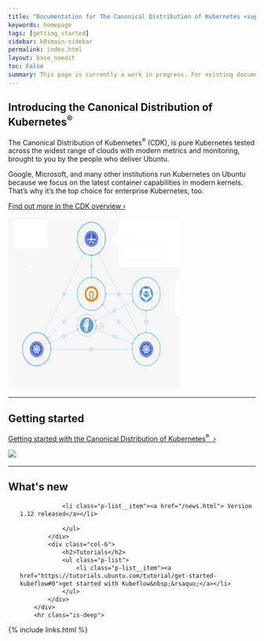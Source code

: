 ```yaml
---
title: "Documentation for The Canonical Distribution of Kubernetes <sup>&reg;</sup>"
keywords: homepage
tags: [getting_started]
sidebar: k8smain-sidebar
permalink: index.html
layout: base_noedit
toc: False
summary: This page is currently a work in progress. For existing documentation, please visit <a href="https://kubernetes.io/docs/getting-started-guides/ubuntu/"> https://kubernetes.io/docs/getting-started-guides/ubuntu/ </a>
---
```


<div class="p-content__row">
    <div class="u-equal-height">
        <div class="col-6">

<h2> Introducing the Canonical Distribution of Kubernetes<sup>&reg;</sup></h2>

<p>The Canonical Distribution of Kubernetes<sup>&reg;</sup> (CDK), is pure Kubernetes tested across
the widest range of clouds with modern metrics and monitoring, brought to you by the people who
deliver Ubuntu.</p>

<p>Google, Microsoft, and many other institutions run Kubernetes on Ubuntu because we focus on the latest container capabilities in modern kernels. That’s why it’s the top choice for enterprise Kubernetes, too.</p>

<p><a href="/overview.html">Find out more in the CDK overview&nbsp;&rsaquo;</a></p>
</div>
<div class="col-6 u-align--right">
    <img style="border: 0" src="./images/k8s-bundle.png" width="350" height="350">
</div>
</div></div>

<hr class="is-deep">

<div class="p-content__row">
        <div class="u-equal-height">
            <div class="col-6">
                <h2>Getting started</h2>
                <p></p>
                <p><a href="/getting-started">Getting started with the Canonical Distribution of Kubernetes<sup>&reg;</sup> &nbsp;&rsaquo;</a></p>
            </div>
            <div class="col-6 u-align--right">
                <img style="border: 0" src="https://assets.ubuntu.com/v1/843c77b6-juju-at-a-glace.svg">
            </div>
        </div>
        <hr class="is-deep">
        <div class="u-equal-height">
            <div class="col-6">
                <h2>What's new</h2>
                <ul class="p-list">

                <li class="p-list__item"><a href="/news.html"> Version 1.12 released</a></li>
  <!--                 {% for post in site.posts  limit:3 %}
                     <li class="p-list__item"><a class="post-link" href="{{ post.url | prepend: site.baseurl }}">{{ post.title }}&nbsp;&rsaquo;</a></li>
                        {% endfor %}
-->
                </ul>
            </div>
            <div class="col-6">
                <h2>Tutorials</h2>
                <ul class="p-list">
                    <li class="p-list__item"><a href="https://tutorials.ubuntu.com/tutorial/get-started-kubeflow#0">get started with Kubeflow&nbsp;&rsaquo;</a></li>
                </ul>
            </div>
        </div>
        <hr class="is-deep">
</div>



{% include links.html %}
